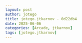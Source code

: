 ```yaml
---
layout: post
author: jotego
title: jotego.jtkarnov - 0d22db4
date: 2025-06-06
categories: [Arcade, jtkarnov]
tags: [jotego.jtkarnov]
---
```


